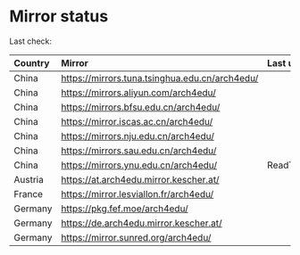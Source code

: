 <script src="./time.js"></script>
# Mirror status
Last check: <script type="text/javascript">localize(1688023111.0211182);</script>

|Country|Mirror|Last update|
|:------|:-----|:----------|
|China|https://mirrors.tuna.tsinghua.edu.cn/arch4edu/|<script type="text/javascript">localize(1687977213);</script>|
|China|https://mirrors.aliyun.com/arch4edu/|<script type="text/javascript">localize(1687934152);</script>|
|China|https://mirrors.bfsu.edu.cn/arch4edu/|<script type="text/javascript">localize(1687977213);</script>|
|China|https://mirror.iscas.ac.cn/arch4edu/|<script type="text/javascript">localize(1687977213);</script>|
|China|https://mirrors.nju.edu.cn/arch4edu/|<script type="text/javascript">localize(1687934152);</script>|
|China|https://mirrors.sau.edu.cn/arch4edu/|<script type="text/javascript">localize(1673850842);</script>|
|China|https://mirrors.ynu.edu.cn/arch4edu/|ReadTimeout|
|Austria|https://at.arch4edu.mirror.kescher.at/|<script type="text/javascript">localize(1687977213);</script>|
|France|https://mirror.lesviallon.fr/arch4edu/|<script type="text/javascript">localize(1687977213);</script>|
|Germany|https://pkg.fef.moe/arch4edu/|<script type="text/javascript">localize(1687977213);</script>|
|Germany|https://de.arch4edu.mirror.kescher.at/|<script type="text/javascript">localize(1687977213);</script>|
|Germany|https://mirror.sunred.org/arch4edu/|<script type="text/javascript">localize(1687977213);</script>|

<script src="./tablefilter/tablefilter.js"></script>
<script src="./table.js"></script>